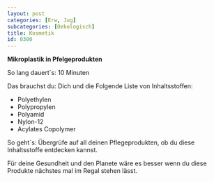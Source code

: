 ```yaml
---
layout: post
categories: [Erw, Jug]
subcategories: [Oekologisch]
title: Kosmetik
id: 0300
---
```

**Mikroplastik in Pfelgeprodukten**

So lang dauert´s: 10 Minuten

Das brauchst du: Dich und die Folgende Liste von Inhaltsstoffen:

* Polyethylen
* Polypropylen
* Polyamid
* Nylon-12
* Acylates Copolymer

So geht´s: Übergrüfe auf all deinen Pflegeprodukten, ob du diese Inhaltsstoffe entdecken kannst.

Für deine Gesundheit und den Planete wäre es besser wenn du diese Produkte nächstes mal im Regal stehen lässt.
